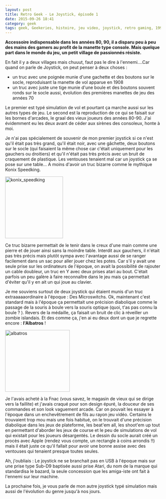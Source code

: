 ```yaml
---
layout: post
title: Retro Geek - Le Joystick, épisode 1
date: 2015-09-26 18:41
category: geek
tags: geek, Geekeries, histoire, jeu video, joystick, retro gaming, 1990s
---
```

**Accessoire indispensable dans les années 80, 90, il a disparu peu à peu des mains des gamers au profit de la manette type console. Mais quelque part dans le monde du jeu, un petit village de passionnés résiste.**

En fait il y a deux villages mais chuuut, faut pas le dire à l'ennemi....Car quand on parle de Joystick, on peut penser à deux choses :

* un truc avec une poignée munie d'une gachette et des boutons sur le socle, reproduisant la manette de vol apparue en 1908
* un truc avec juste une tige munie d'une boule et des boutons souvent ronds sur le socle aussi, évolution des premières manettes de jeu des années 70

Le premier est typé simulation de vol et pourtant ça marche aussi sur les autres types de jeu. Le second est la reproduction de ce qui se faisait sur les bornes d'arcades, le graal des vieux joueurs des années 80-90. J'ai évidemment eu les deux avant de céder aux sirènes des consoleux, honte à moi.

Je n'ai pas spécialement de souvenir de mon premier joystick si ce n'est qu'il était pas très grand, qu'il était noir, avec une gâchette, deux boutons sur le socle (qui faisaient la même chose car c'était uniquement pour les gauchers ou droitiers) et qu'il n'était pas très précis avec un bruit de craquement de plastique. Les ventouses tenaient mal car un joystick ça se pose sur une table... A moins d'avoir un truc bizarre comme le mythique Konix Speedking.

<img class="alignnone size-full wp-image-176" src="https://cheziceman.files.wordpress.com/2016/01/konix_speedking.jpg" alt="konix_speedking" width="187" height="200" />

Ce truc bizarre permettait de le tenir dans le creux d'une main comme une pierre et de jouer ainsi sans la moindre table. Interdit aux gauchers, il n'était pas très précis mais plutôt sympa avec l'avantage aussi de se ranger facilement dans un sac pour aller jouer chez les potes. Car s'il y avait une seule prise sur les ordinateurs de l'époque, on avait la possibilité de rajouter un cable doubleur, un truc en Y avec deux prises atari au bout. C'était parfois un peu galère à faire reconnaître dans le jeu mais ça permettait d'éviter qu'il y en ait un qui joue au clavier.

Je me souviens surtout de deux joystick qui étaient munis d'un truc extraaaaaordinaire à l'époque : Des Microswitchs. Ok, maintenant c'est standard mais à l'époque ça permettait une précision diabolique comme le passage de la souris à boule vers la souris optique (quoi, t'as pas connu la boule ? ). Revers de la médaille, ça faisait un bruit de clic à réveiller un zombie islandais. Et des comme ça, j'en ai eu deux dont un que je regrette encore : **l'Albatros** !

<img class="alignnone size-full wp-image-124" src="https://cheziceman.files.wordpress.com/2016/01/albatros.jpg" alt="albatros" width="209" height="200" />

Je l'avais acheté à la Fnac (vous savez, le magasin de vieux qui se dirige vers la faillite) et j'avais craqué pour son design épuré, la douceur de ses commandes et son look vaguement arcade. Car on pouvait les essayer à l'époque dans un enchevêtrement de fils au rayon jeu vidéo. Certains le trouvaient trop mou mais une fois habitué, on le trouvait d'une précision diabolique dans les jeux de plateforme, les beat'em all, les shoot'em up tout en permettant d'aborder les jeux de course et le peu de simulations de vol qui existait pour les joueurs désargentés. Le dessin du socle aurait créé un procès avec Apple (rendez vous compte, un rectangle à coins arrondis !!) mais il était juste ce qu'il fallait pour avoir une bonne assise avec des ventouses qui tenaient presque toutes seules.

Ah, j'oubliais : Le joystick ne se branchait pas en USB à l'époque mais sur une prise type Sub-D9 baptisée aussi prise Atari, du nom de la marque qui standardisa le bazard, la seule concession que les amiga-iste ont fait à l'ennemi sur leur machine.

La prochaine fois, je vous parle de mon autre joystick typé simulation mais aussi de l'évolution du genre jusqu'à nos jours.
